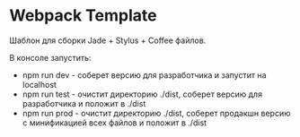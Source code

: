 # Webpack Template

Шаблон для сборки Jade + Stylus + Coffee файлов.

В консоле запустить:
- npm run dev - соберет версию для разработчика и запустит на localhost
- npm run test - очистит директорию ./dist, соберет версию для разработчика и положит в ./dist
- npm run prod - очистит директорию ./dist, соберет продакшн версию с минификацией всех файлов и положит в ./dist
